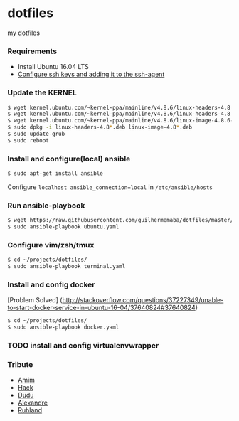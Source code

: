 # dotfiles
my dotfiles

### Requirements

- Install Ubuntu 16.04 LTS
- [Configure ssh keys and adding it to the ssh-agent](https://help.github.com/articles/generating-a-new-ssh-key-and-adding-it-to-the-ssh-agent/)

### Update the KERNEL

```bash
$ wget kernel.ubuntu.com/~kernel-ppa/mainline/v4.8.6/linux-headers-4.8.6-040806_4.8.6-040806.201610310831_all.deb
$ wget kernel.ubuntu.com/~kernel-ppa/mainline/v4.8.6/linux-headers-4.8.6-040806-generic_4.8.6-040806.201610310831_amd64.deb
$ wget kernel.ubuntu.com/~kernel-ppa/mainline/v4.8.6/linux-image-4.8.6-040806-generic_4.8.6-040806.201610310831_amd64.deb
$ sudo dpkg -i linux-headers-4.8*.deb linux-image-4.8*.deb
$ sudo update-grub
$ sudo reboot
```

### Install and configure(local) ansible

```bash
$ sudo apt-get install ansible
```

Configure `localhost ansible_connection=local` in `/etc/ansible/hosts`

### Run ansible-playbook

```bash
$ wget https://raw.githubusercontent.com/guilhermemaba/dotfiles/master/ubuntu.yaml
$ sudo ansible-playbook ubuntu.yaml
```

### Configure vim/zsh/tmux

```bash
$ cd ~/projects/dotfiles/ 
$ sudo ansible-playbook terminal.yaml
```

### Install and config docker

[Problem Solved] (http://stackoverflow.com/questions/37227349/unable-to-start-docker-service-in-ubuntu-16-04/37640824#37640824)

```bash
$ cd ~/projects/dotfiles/ 
$ sudo ansible-playbook docker.yaml
```

### TODO install and config virtualenvwrapper

### Tribute

- [Amim](https://github.com/knabben)
- [Hack](https://github.com/hackaugusto)
- [Dudu](https://github.com/orige)
- [Alexandre](https://github.com/Kaniabi)
- [Ruhland](https://github.com/feliperuhland)
